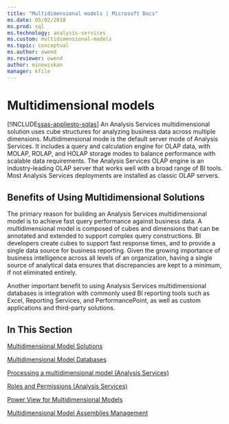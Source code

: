 ```yaml
---
title: "Multidimensional models | Microsoft Docs"
ms.date: 05/02/2018
ms.prod: sql
ms.technology: analysis-services
ms.custom: multidimensional-models
ms.topic: conceptual
ms.author: owend
ms.reviewer: owend
author: minewiskan
manager: kfile
---
```

# Multidimensional models
[!INCLUDE[ssas-appliesto-sqlas](../../includes/ssas-appliesto-sqlas.md)]
  An Analysis Services multidimensional solution uses cube structures for analyzing business data across multiple dimensions. Multidimensional mode is the default server mode of Analysis Services. It includes a query and calculation engine for OLAP data, with MOLAP, ROLAP, and HOLAP storage modes to balance performance with scalable data requirements. The Analysis Services OLAP engine is an industry-leading OLAP server that works well with a broad range of BI tools. Most Analysis Services deployments are installed as classic OLAP servers.  
  
## Benefits of Using Multidimensional Solutions  
 The primary reason for building an Analysis Services multidimensional model is to achieve fast query performance against business data. A multidimensional model is composed of cubes and dimensions that can be annotated and extended to support complex query constructions. BI developers create cubes to support fast response times, and to provide a single data source for business reporting. Given the growing importance of business intelligence across all levels of an organization, having a single source of analytical data ensures that discrepancies are kept to a minimum, if not eliminated entirely.  
  
 Another important benefit to using Analysis Services multidimensional databases is integration with commonly used BI reporting tools such as Excel, Reporting Services, and PerformancePoint, as well as custom applications and third-party solutions.  
  
## In This Section  
 [Multidimensional Model Solutions ](../../analysis-services/multidimensional-models/multidimensional-model-solutions-ssas.md)  
  
 [Multidimensional Model Databases ](../../analysis-services/multidimensional-models/multidimensional-model-databases-ssas.md)  
  
 [Processing a multidimensional model &#40;Analysis Services&#41;](../../analysis-services/multidimensional-models/processing-a-multidimensional-model-analysis-services.md)  
  
 [Roles and Permissions &#40;Analysis Services&#41;](../../analysis-services/multidimensional-models/roles-and-permissions-analysis-services.md)  
  
 [Power View for Multidimensional Models](../../analysis-services/multidimensional-models/power-view-for-multidimensional-models.md)  
  
 [Multidimensional Model Assemblies Management](../../analysis-services/multidimensional-models/multidimensional-model-assemblies-management.md)  
  
  
